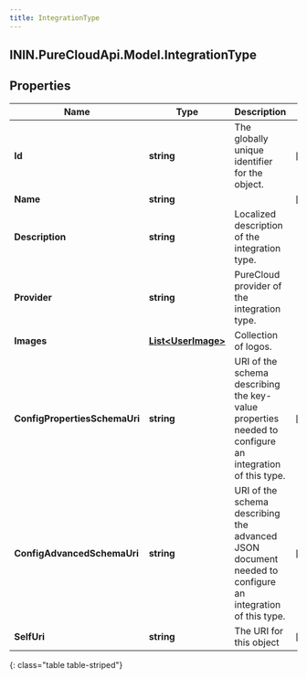```yaml
---
title: IntegrationType
---
```

## ININ.PureCloudApi.Model.IntegrationType

## Properties

|Name | Type | Description | Notes|
|------------ | ------------- | ------------- | -------------|
| **Id** | **string** | The globally unique identifier for the object. | [optional] |
| **Name** | **string** |  | [optional] |
| **Description** | **string** | Localized description of the integration type. | |
| **Provider** | **string** | PureCloud provider of the integration type. | |
| **Images** | [**List&lt;UserImage&gt;**](UserImage.html) | Collection of logos. | |
| **ConfigPropertiesSchemaUri** | **string** | URI of the schema describing the key-value properties needed to configure an integration of this type. | [optional] |
| **ConfigAdvancedSchemaUri** | **string** | URI of the schema describing the advanced JSON document needed to configure an integration of this type. | [optional] |
| **SelfUri** | **string** | The URI for this object | [optional] |
{: class="table table-striped"}


